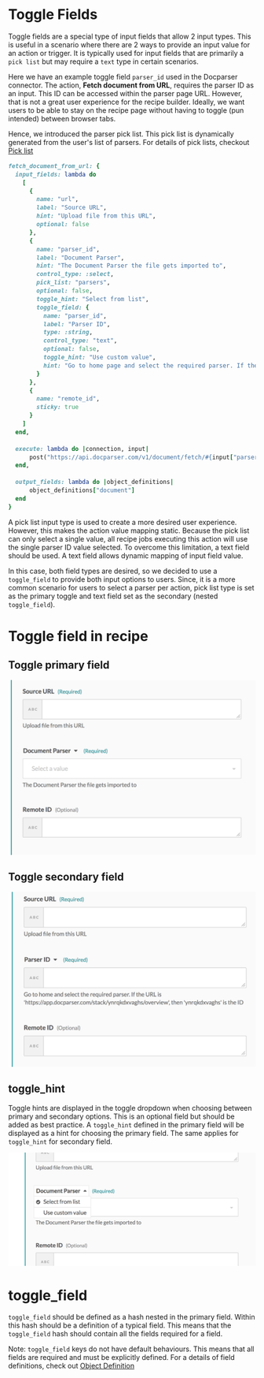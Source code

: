 # Toggle Fields

Toggle fields are a special type of input fields that allow 2 input types. This is useful in a scenario where there are 2 ways to provide an input value for an action or trigger. It is typically used for input fields that are primarily a `pick list` but may require a `text` type in certain scenarios.

Here we have an example toggle field `parser_id` used in the Docparser connector. The action, **Fetch document from URL**, requires the parser ID as an input. This ID can be accessed within the parser page URL. However, that is not a great user experience for the recipe builder. Ideally, we want users to be able to stay on the recipe page without having to toggle (pun intended) between browser tabs.

Hence, we introduced the parser pick list. This pick list is dynamically generated from the user's list of parsers. For details of pick lists, checkout [Pick list](pick-list.md)

```ruby
fetch_document_from_url: {
  input_fields: lambda do
    [
      { 
        name: "url", 
        label: "Source URL",
        hint: "Upload file from this URL",
        optional: false 
      },
      {
        name: "parser_id",
        label: "Document Parser",
        hint: "The Document Parser the file gets imported to",
        control_type: :select,
        pick_list: "parsers",
        optional: false,
        toggle_hint: "Select from list",
        toggle_field: {
          name: "parser_id",
          label: "Parser ID",
          type: :string,
          control_type: "text",
          optional: false,
          toggle_hint: "Use custom value",
          hint: "Go to home page and select the required parser. If the URL is 'https://app.docparser.com/stack/ynrqkdxvaghs/overview', then 'ynrqkdxvaghs' is the ID"
        }
      },
      {
        name: "remote_id",
        sticky: true
      }
    ]
  end,

  execute: lambda do |connection, input|
      post("https://api.docparser.com/v1/document/fetch/#{input["parser_id"]}?url=#{input["url"]}")
  end,

  output_fields: lambda do |object_definitions|
      object_definitions["document"]
  end
}
```

A pick list input type is used to create a more desired user experience. However, this makes the action value mapping static. Because the pick list can only select a single value, all recipe jobs executing this action will use the single parser ID value selected. To overcome this limitation, a text field should be used. A text field allows dynamic mapping of input field value.

In this case, both field types are desired, so we decided to use a `toggle_field` to provide both input options to users. Since, it is a more common scenario for users to select a parser per action, pick list type is set as the primary toggle and text field set as the secondary (nested `toggle_field`).

# Toggle field in recipe

## Toggle primary field
![Toggle primary field](/assets/images/sdk/toggle-primary.png)

## Toggle secondary field
![Toggle secondary field](/assets/images/sdk/toggle-secondary.png)

## toggle_hint

Toggle hints are displayed in the toggle dropdown when choosing between primary and secondary options. This is an optional field but should be added as best practice. A `toggle_hint` defined in the primary field will be displayed as a hint for choosing the primary field. The same applies for `toggle_hint` for secondary field.

![Toggle field hint](/assets/images/sdk/toggle-hint.png)

# toggle_field

`toggle_field` should be defined as a hash nested in the primary field. Within this hash should be a definition of a typical field. This means that the `toggle_field` hash should contain all the fields required for a field.

Note: `toggle_field` keys do not have default behaviours. This means that all fields are required and must be explicitly defined. For a details of field definitions, check out [Object Definition](object-definition.md)
